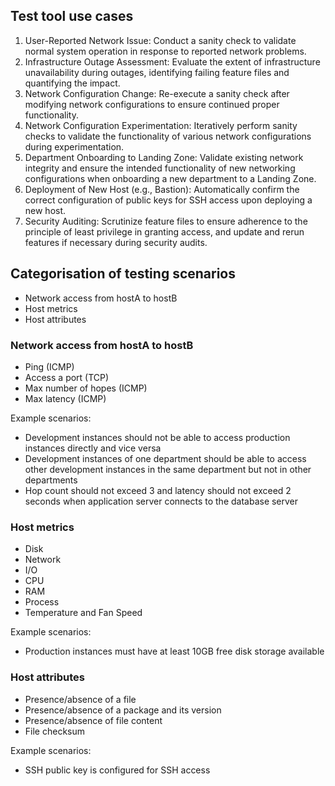 
## Test tool use cases

1. User-Reported Network Issue: Conduct a sanity check to validate normal system operation in response to reported network problems.
2. Infrastructure Outage Assessment: Evaluate the extent of infrastructure unavailability during outages, identifying failing feature files and quantifying the impact.
3. Network Configuration Change: Re-execute a sanity check after modifying network configurations to ensure continued proper functionality.
4. Network Configuration Experimentation: Iteratively perform sanity checks to validate the functionality of various network configurations during experimentation.
5. Department Onboarding to Landing Zone: Validate existing network integrity and ensure the intended functionality of new networking configurations when onboarding a new department to a Landing Zone.
6. Deployment of New Host (e.g., Bastion): Automatically confirm the correct configuration of public keys for SSH access upon deploying a new host.
7. Security Auditing: Scrutinize feature files to ensure adherence to the principle of least privilege in granting access, and update and rerun features if necessary during security audits.

## Categorisation of testing scenarios

- Network access from hostA to hostB
- Host metrics
- Host attributes

### Network access from hostA to hostB

- Ping (ICMP)
- Access a port (TCP)
- Max number of hopes (ICMP)
- Max latency (ICMP)

Example scenarios:

- Development instances should not be able to access production instances directly and vice versa
- Development instances of one department should be able to access other development instances in the same department but not in other departments
- Hop count should not exceed 3 and latency should not exceed 2 seconds when application server connects to the database server

### Host metrics

- Disk
- Network
- I/O
- CPU
- RAM
- Process
- Temperature and Fan Speed

Example scenarios:

- Production instances must have at least 10GB free disk storage available

### Host attributes

- Presence/absence of a file
- Presence/absence of a package and its version
- Presence/absence of file content
- File checksum

Example scenarios:

* SSH public key is configured for SSH access
